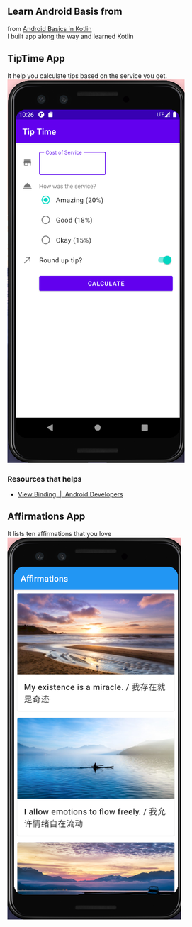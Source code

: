 ## Learn Android Basis from 
from [Android Basics in Kotlin](https://developer.android.com/courses)    
I built app along the way and learned Kotlin
## TipTime App
It help you calculate tips based on the service you get.        
![TipTime](/img/tiptime.png)
### Resources that helps
- [View Binding  |  Android Developers](https://developer.android.com/topic/libraries/view-binding)
## Affirmations App
It lists ten affirmations that you love
![Affirmation](/img/affirmations.png)
